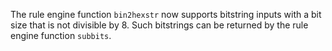 The rule engine function `bin2hexstr` now supports bitstring inputs with a bit size that is not divisible by 8. Such bitstrings can be returned by the rule engine function `subbits`.
